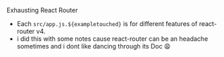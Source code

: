 Exhausting React Router
- Each `src/app.js.${exampletouched}` is for different features of react-router v4.
- i did this with some notes cause react-router can be an headache sometimes and i dont 
    like dancing through its Doc :weary:
